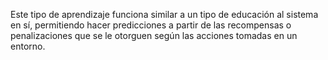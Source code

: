 Este tipo de aprendizaje funciona similar a un tipo de educación al sistema en sí, permitiendo hacer predicciones a partir de las recompensas o penalizaciones que se le otorguen según las acciones tomadas en un entorno.